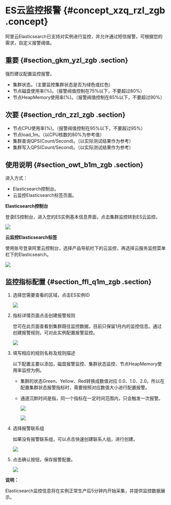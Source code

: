 # ES云监控报警 {#concept_xzq_rzl_zgb .concept}

阿里云Elasticsearch已支持对实例进行监控，并允许通过短信报警。可根据您的需求，自定义报警阈值。

## 重要 {#section_gkm_yzl_zgb .section}

强烈建议配置监控报警。

-   集群状态。（主要监控集群状态是否为绿色或红色）
-   节点磁盘使用率\(%\)。（报警阀值控制在75%以下，不要超过80%）
-   节点HeapMemory使用率\(%\)。（报警阀值控制在85%以下，不要超过90%）

## 次要 {#section_rdn_zzl_zgb .section}

-   节点CPU使用率\(%\)。（报警阀值控制在95%以下，不要超过95%）
-   节点load\_1m。（以CPU核数的80%为参考值）
-   集群查询QPS\(Count/Second\)。（以实际测试结果作为参考）
-   集群写入QPS\(Count/Second\)。（以实际测试结果作为参考）

## 使用说明 {#section_owt_b1m_zgb .section}

进入方式：

-   Elasticsearch控制台。
-   云监控Elasticsearch标签页面。

**Elasticsearch控制台**

登录ES控制台，进入您的ES实例基本信息界面，点击集群监控转到ES云监控。

![](http://static-aliyun-doc.oss-cn-hangzhou.aliyuncs.com/assets/img/134321/156111323039982_zh-CN.png)

**云监控Elasticsearch标签**

使用账号登录阿里云控制台，选择产品导航栏下的云监控，再选择云服务监控菜单栏下的Elasticsearch。

![](http://static-aliyun-doc.oss-cn-hangzhou.aliyuncs.com/assets/img/134321/156111323139983_zh-CN.png)

## 监控指标配置 {#section_ffl_q1m_zgb .section}

1.  选择您需要查看的区域，点击ES实例ID

    ![](http://static-aliyun-doc.oss-cn-hangzhou.aliyuncs.com/assets/img/134321/156111323139984_zh-CN.png)

2.  指标详情页面点击创建报警规则

    您可在此页面查看到集群既往监控数据，目前只保留1月内的监控信息。通过创建报警规则，可对此实例配置报警监控。

    ![](http://static-aliyun-doc.oss-cn-hangzhou.aliyuncs.com/assets/img/134321/156111323139985_zh-CN.png)

3.  填写相应的规则名称及规则描述

    以下配置主要以添加，磁盘报警监控、集群状态监控、节点HeapMemory使用率监控为例。

    -   集群的状态Green、Yellow、Red转换成数值对应 0.0、1.0、2.0。所以在配置集群状态报警指标时，需要按照对应数值大小进行配置报警。
    -   通道沉默时间是指，同一个指标在一定时间范围内，只会触发一次报警。

        ![](http://static-aliyun-doc.oss-cn-hangzhou.aliyuncs.com/assets/img/134321/156111323139986_zh-CN.png)

        ![](http://static-aliyun-doc.oss-cn-hangzhou.aliyuncs.com/assets/img/134321/156111323239987_zh-CN.png)

4.  选择报警联系组

    如果没有报警联系组，可以点击快速创建联系人组，进行创建。

    ![](http://static-aliyun-doc.oss-cn-hangzhou.aliyuncs.com/assets/img/134321/156111323239988_zh-CN.png)

5.  点击确认按钮，保存报警配置。

    ![](http://static-aliyun-doc.oss-cn-hangzhou.aliyuncs.com/assets/img/134321/156111323239989_zh-CN.png)


**说明：** 

Elasticsearch监控信息将在实例正常生产后5分钟内开始采集，并提供监控数据展示。


